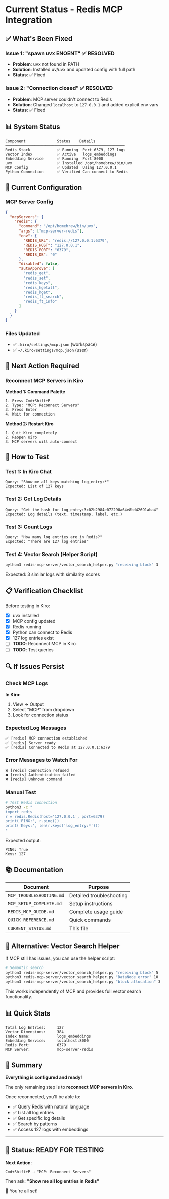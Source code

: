# Current Status - Redis MCP Integration

## ✅ What's Been Fixed

### Issue 1: "spawn uvx ENOENT" ✅ RESOLVED
- **Problem**: uvx not found in PATH
- **Solution**: Installed uv/uvx and updated config with full path
- **Status**: ✅ Fixed

### Issue 2: "Connection closed" ✅ RESOLVED
- **Problem**: MCP server couldn't connect to Redis
- **Solution**: Changed `localhost` to `127.0.0.1` and added explicit env vars
- **Status**: ✅ Fixed

## 📊 System Status

```
Component              Status    Details
─────────────────────────────────────────────────────
Redis Stack            ✅ Running  Port 6379, 127 logs
Vector Index           ✅ Active   logs_embeddings
Embedding Service      ✅ Running  Port 8000
uvx                    ✅ Installed /opt/homebrew/bin/uvx
MCP Config             ✅ Updated  Using 127.0.0.1
Python Connection      ✅ Verified Can connect to Redis
```

## 🔧 Current Configuration

### MCP Server Config
```json
{
  "mcpServers": {
    "redis": {
      "command": "/opt/homebrew/bin/uvx",
      "args": ["mcp-server-redis"],
      "env": {
        "REDIS_URL": "redis://127.0.0.1:6379",
        "REDIS_HOST": "127.0.0.1",
        "REDIS_PORT": "6379",
        "REDIS_DB": "0"
      },
      "disabled": false,
      "autoApprove": [
        "redis_get",
        "redis_set",
        "redis_keys",
        "redis_hgetall",
        "redis_hget",
        "redis_ft_search",
        "redis_ft_info"
      ]
    }
  }
}
```

### Files Updated
- ✅ `.kiro/settings/mcp.json` (workspace)
- ✅ `~/.kiro/settings/mcp.json` (user)

## 🎯 Next Action Required

### **Reconnect MCP Servers in Kiro**

**Method 1: Command Palette**
```
1. Press Cmd+Shift+P
2. Type: "MCP: Reconnect Servers"
3. Press Enter
4. Wait for connection
```

**Method 2: Restart Kiro**
```
1. Quit Kiro completely
2. Reopen Kiro
3. MCP servers will auto-connect
```

## 🧪 How to Test

### Test 1: In Kiro Chat
```
Query: "Show me all keys matching log_entry:*"
Expected: List of 127 keys
```

### Test 2: Get Log Details
```
Query: "Get the hash for log_entry:3c02b2984e072298a64e8bd42691aba4"
Expected: Log details (text, timestamp, label, etc.)
```

### Test 3: Count Logs
```
Query: "How many log entries are in Redis?"
Expected: "There are 127 log entries"
```

### Test 4: Vector Search (Helper Script)
```bash
python3 redis-mcp-server/vector_search_helper.py "receiving block" 3
```
Expected: 3 similar logs with similarity scores

## 📋 Verification Checklist

Before testing in Kiro:
- [x] uvx installed
- [x] MCP config updated
- [x] Redis running
- [x] Python can connect to Redis
- [x] 127 log entries exist
- [ ] **TODO**: Reconnect MCP in Kiro
- [ ] **TODO**: Test queries

## 🔍 If Issues Persist

### Check MCP Logs
**In Kiro:**
1. View → Output
2. Select "MCP" from dropdown
3. Look for connection status

### Expected Log Messages
```
✅ [redis] MCP connection established
✅ [redis] Server ready
✅ [redis] Connected to Redis at 127.0.0.1:6379
```

### Error Messages to Watch For
```
❌ [redis] Connection refused
❌ [redis] Authentication failed
❌ [redis] Unknown command
```

### Manual Test
```bash
# Test Redis connection
python3 -c "
import redis
r = redis.Redis(host='127.0.0.1', port=6379)
print('PING:', r.ping())
print('Keys:', len(r.keys('log_entry:*')))
"
```

Expected output:
```
PING: True
Keys: 127
```

## 📚 Documentation

| Document | Purpose |
|----------|---------|
| `MCP_TROUBLESHOOTING.md` | Detailed troubleshooting |
| `MCP_SETUP_COMPLETE.md` | Setup instructions |
| `REDIS_MCP_GUIDE.md` | Complete usage guide |
| `QUICK_REFERENCE.md` | Quick commands |
| `CURRENT_STATUS.md` | This file |

## 🚀 Alternative: Vector Search Helper

If MCP still has issues, you can use the helper script:

```bash
# Semantic search
python3 redis-mcp-server/vector_search_helper.py "receiving block" 5
python3 redis-mcp-server/vector_search_helper.py "DataNode error" 10
python3 redis-mcp-server/vector_search_helper.py "block allocation" 3
```

This works independently of MCP and provides full vector search functionality.

## 📊 Quick Stats

```
Total Log Entries:     127
Vector Dimensions:     384
Index Name:            logs_embeddings
Embedding Service:     localhost:8000
Redis Port:            6379
MCP Server:            mcp-server-redis
```

## 🎉 Summary

**Everything is configured and ready!**

The only remaining step is to **reconnect MCP servers in Kiro**.

Once reconnected, you'll be able to:
- ✅ Query Redis with natural language
- ✅ List all log entries
- ✅ Get specific log details
- ✅ Search by patterns
- ✅ Access 127 logs with embeddings

---

## 🔄 Status: READY FOR TESTING

**Next Action**: 
```
Cmd+Shift+P → "MCP: Reconnect Servers"
```

Then ask: **"Show me all log entries in Redis"**

🚀 You're all set!
